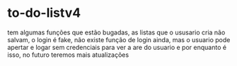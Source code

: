 # to-do-listv4

tem algumas funções que estão bugadas, as listas que o ususario cria não salvam, o login é fake, não existe função de login ainda, mas o usuario pode apertar e logar sem credenciais para ver a are do usuario e por enquanto é isso, no futuro teremos mais atualizações
